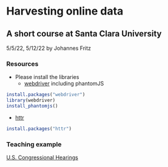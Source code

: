 # Harvesting online data
## A short course at Santa Clara University
5/5/22, 5/12/22 by Johannes Fritz

### Resources
* Please install the libraries 
  * [webdriver](https://github.com/rstudio/webdriver) including phantomJS
```R
install.packages("webdriver")
library(webdriver)
install_phantomjs()
```
  * [httr](https://cran.rstudio.com/web/packages/httr/index.html)
```R
install.packages("httr")
```

### Teaching example
[U.S. Congressional Hearings](https://www.govinfo.gov/app/collection/chrg/)
